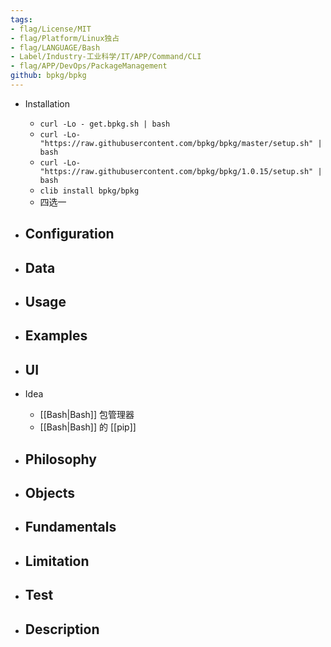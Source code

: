 ```yaml
---
tags:
- flag/License/MIT
- flag/Platform/Linux独占
- flag/LANGUAGE/Bash
- Label/Industry-工业科学/IT/APP/Command/CLI
- flag/APP/DevOps/PackageManagement
github: bpkg/bpkg
---
```


- Installation
    - `curl -Lo - get.bpkg.sh | bash`
    - `curl -Lo- "https://raw.githubusercontent.com/bpkg/bpkg/master/setup.sh" | bash`
    - `curl -Lo- "https://raw.githubusercontent.com/bpkg/bpkg/1.0.15/setup.sh" | bash`
    - `clib install bpkg/bpkg`
    - 四选一

- Configuration
    - 

- Data
    - 

- Usage
    - 

- Examples
    - 

- UI
    - 

- Idea
    - [[Bash|Bash]] 包管理器
    - [[Bash|Bash]] 的 [[pip]]

- Philosophy
    - 

- Objects
    - 

- Fundamentals
    - 

- Limitation
    - 

- Test
    - 

- Description
    - 
